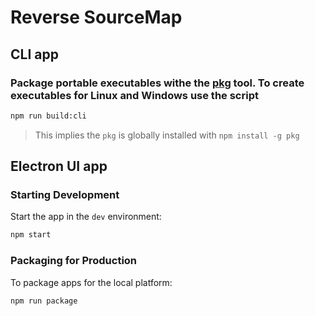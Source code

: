 # Reverse SourceMap

## CLI app

### Package portable executables withe the [pkg](https://github.com/vercel/pkg) tool. To create executables for Linux and Windows use the script

```bash
npm run build:cli
```

> This implies the `pkg` is globally installed with ```npm install -g pkg```

## Electron UI app

### Starting Development

Start the app in the `dev` environment:

```bash
npm start
```

### Packaging for Production

To package apps for the local platform:

```bash
npm run package
```
